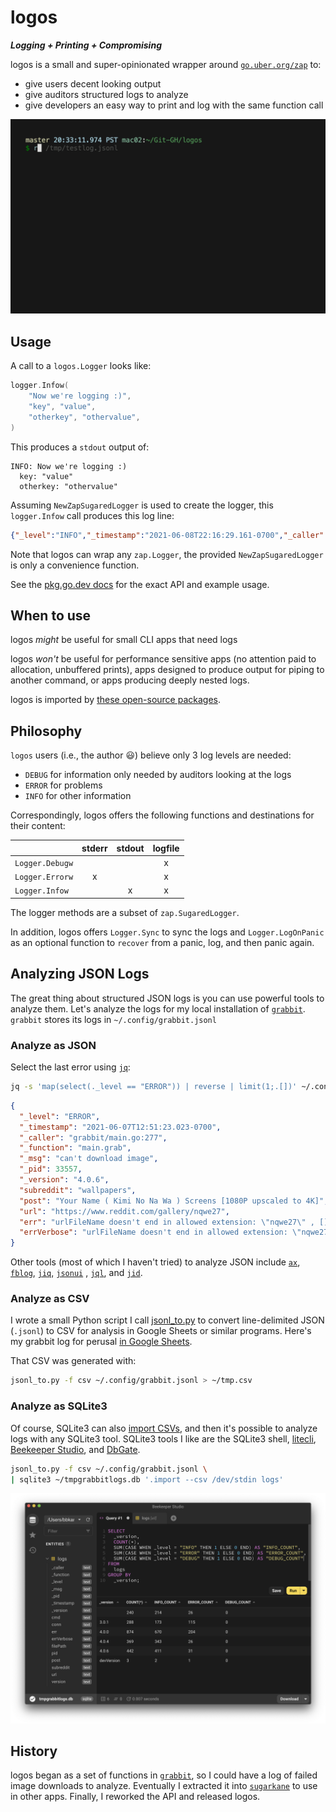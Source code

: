 # logos

***Logging + Printing + Compromising***

logos is a small and super-opinionated wrapper around [`go.uber.org/zap`](https://pkg.go.dev/go.uber.org/zap?utm_source=godoc) to:

- give users decent looking output
- give auditors structured logs to analyze
- give developers an easy way to print and log with the same function call

![demo](./demo/demo.gif)

## Usage

A call to a `logos.Logger` looks like:

```go
logger.Infow(
    "Now we're logging :)",
    "key", "value",
    "otherkey", "othervalue",
)
```

This produces a `stdout` output of:

```
INFO: Now we're logging :)
  key: "value"
  otherkey: "othervalue"
```

Assuming `NewZapSugaredLogger` is used to create the logger,
this `logger.Infow` call produces this log line:

```json
{"_level":"INFO","_timestamp":"2021-06-08T22:16:29.161-0700","_caller":"logos/example_logos_test.go:21","_function":"github.com/bbkane/logos_test.Example","_msg":"Now we're logging :)","_pid":49721,"_version":"v1.0.0","key":"value","otherkey":"othervalue"}
```

Note that logos can wrap any `zap.Logger`, the provided `NewZapSugaredLogger` is only a convenience function.

See the [pkg.go.dev docs](https://pkg.go.dev/github.com/bbkane/logos) for the exact API and example usage.

## When to use

logos *might* be useful for small CLI apps that need logs

logos *won't* be useful for performance sensitive apps (no attention paid to allocation, unbuffered prints), apps designed to produce output for piping to another command, or apps producing deeply nested logs.

logos is imported by [these open-source packages](https://pkg.go.dev/github.com/bbkane/logos?tab=importedby).

## Philosophy

`logos` users (i.e., the author 😃)  believe only 3 log levels are needed:

- `DEBUG` for information only needed by auditors looking at the logs
- `ERROR` for problems
- `INFO` for other information

Correspondingly, logos offers the following functions and destinations for their content:

|                 | stderr | stdout | logfile |
| --------------- | :----: | :----: | :-----: |
| `Logger.Debugw` |        |        |    x    |
| `Logger.Errorw` |   x    |        |    x    |
| `Logger.Infow`  |        |   x    |    x    |

The logger methods are a subset of `zap.SugaredLogger`.

In addition, logos offers `Logger.Sync` to sync the logs and `Logger.LogOnPanic` as an optional function to `recover` from a panic, log, and then panic again.

## Analyzing JSON Logs

The great thing about structured JSON logs is you can use powerful tools to analyze them. Let's analyze the logs for my local installation of [`grabbit`](https://github.com/bbkane/grabbit). `grabbit` stores its logs in `~/.config/grabbit.jsonl`

### Analyze as JSON

Select the last error using [`jq`](https://stedolan.github.io/jq/):

```bash
jq -s 'map(select(._level == "ERROR")) | reverse | limit(1;.[])' ~/.config/grabbit.jsonl
```

```json
{
  "_level": "ERROR",
  "_timestamp": "2021-06-07T12:51:23.023-0700",
  "_caller": "grabbit/main.go:277",
  "_function": "main.grab",
  "_msg": "can't download image",
  "_pid": 33557,
  "_version": "4.0.6",
  "subreddit": "wallpapers",
  "post": "Your Name ( Kimi No Na Wa ) Screens [1080P upscaled to 4K]",
  "url": "https://www.reddit.com/gallery/nqwe27",
  "err": "urlFileName doesn't end in allowed extension: \"nqwe27\" , []string{\".jpg\", \".jpeg\", \".png\"}\n ",
  "errVerbose": "urlFileName doesn't end in allowed extension: \"nqwe27\" , []string{\".jpg\", \".jpeg\", \".png\"}\n \nmain.validateImageURL\n\t/home/runner/work/grabbit/grabbit/main.go:198\nmain.grab\n\t/home/runner/work/grabbit/grabbit/main.go:275\nmain.run\n\t/home/runner/work/grabbit/grabbit/main.go:416\nmain.main\n\t/home/runner/work/grabbit/grabbit/main.go:429\nruntime.main\n\t/opt/hostedtoolcache/go/1.16.2/x64/src/runtime/proc.go:225\nruntime.goexit\n\t/opt/hostedtoolcache/go/1.16.2/x64/src/runtime/asm_amd64.s:1371"
}
```

Other tools  (most of which I haven't tried) to analyze  JSON  include [`ax`](https://github.com/egnyte/ax), [`fblog`](https://github.com/brocode/fblog), [`jiq`](https://github.com/fiatjaf/jiq), [`jsonui`](https://github.com/gulyasm/jsonui)  , [`jql`](https://github.com/cube2222/jql), and [`jid`](https://github.com/simeji/jid).

### Analyze as CSV

I wrote a small Python script I call [jsonl_to.py](https://github.com/bbkane/dotfiles/blob/master/bin_common/bin_common/jsonl_to.py) to convert line-delimited JSON (`.jsonl`) to CSV for analysis in Google Sheets or similar programs. Here's my grabbit log for perusal [in Google Sheets](https://docs.google.com/spreadsheets/d/1FUA8kWBhkAr1eyaZZ0selVuVv-J6nilovCQz9HEUDkk/edit?usp=sharing).

That CSV was generated with:

```bash
jsonl_to.py -f csv ~/.config/grabbit.jsonl > ~/tmp.csv
```

### Analyze as SQLite3

Of course, SQLite3 can also [import CSVs](https://unix.stackexchange.com/a/638984/185953), and then it's possible to analyze logs with any SQLite3 tool. SQLite3 tools I like are the SQLite3 shell, [litecli](https://github.com/dbcli/litecli), [Beekeeper Studio](https://www.beekeeperstudio.io/), and [DbGate](https://dbgate.org/).

```bash
jsonl_to.py -f csv ~/.config/grabbit.jsonl \
| sqlite3 ~/tmpgrabbitlogs.db '.import --csv /dev/stdin logs'
```

![Beekeeper Studio Results](./beekeeper_studio_results.png)

## History

logos began as a set of functions in [`grabbit`](https://github.com/bbkane/grabbit), so I could have a log of failed image downloads to analyze. Eventually I extracted it into [`sugarkane`](https://github.com/bbkane/sugarkane) to use in other apps. Finally, I reworked the API and released logos.
